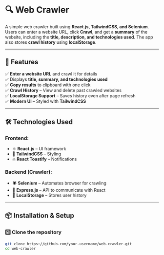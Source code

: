 # 🔍 Web Crawler

A simple web crawler built using **React.js, TailwindCSS, and Selenium**. Users can enter a website URL, click **Crawl**, and get a **summary** of the website, including the **title, description, and technologies used**. The app also stores **crawl history** using **localStorage**.

---

## 🚀 Features

✅ **Enter a website URL** and crawl it for details  
✅ Displays **title, summary, and technologies used**  
✅ **Copy results** to clipboard with one click  
✅ **Crawl History** – View and delete past crawled websites  
✅ **LocalStorage Support** – Saves history even after page refresh  
✅ **Modern UI** – Styled with **TailwindCSS**  

---

## 🛠️ Technologies Used

### Frontend:
- ⚛️ **React.js** – UI framework  
- 🎨 **TailwindCSS** – Styling  
- 🔥 **React Toastify** – Notifications  

### Backend (Crawler):
- 🕷️ **Selenium** – Automates browser for crawling  
- 🚀 **Express.js** – API to communicate with React  
- 🏬 **LocalStorage** – Stores user history  

---

## 📦 Installation & Setup

### 1️⃣ Clone the repository
```sh
git clone https://github.com/your-username/web-crawler.git
cd web-crawler
